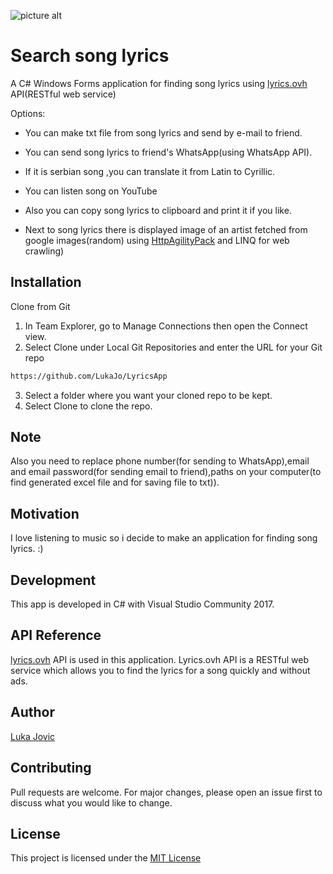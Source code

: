 ![picture alt](https://www.publicdomainpictures.net/pictures/160000/nahled/musical-notes-1460211364ty6.jpg)

# Search song lyrics

A C# Windows Forms application for finding song lyrics using [lyrics.ovh](https://lyrics.ovh/) API(RESTful web service)

Options:

* You can make txt file from song lyrics and send by e-mail to friend.

* You can send song lyrics to friend's WhatsApp(using WhatsApp API).

* If it is serbian song ,you can translate it from Latin to Cyrillic.

* You can listen song on YouTube

* Also you can copy song lyrics to clipboard and print it if you like.

* Next to song lyrics there is displayed image of an artist fetched from google images(random) using [HttpAgilityPack](https://html-agility-pack.net/) and LINQ for web crawling)

## Installation

Clone from Git 

1. In Team Explorer, go to Manage Connections then open the Connect view.
2. Select Clone under Local Git Repositories and enter the URL for your Git repo

```bash
https://github.com/LukaJo/LyricsApp
```

3. Select a folder where you want your cloned repo to be kept.
4. Select Clone to clone the repo.

## Note

Also you need to replace phone number(for sending to WhatsApp),email and email password(for sending email to friend),paths on your computer(to find generated excel file and for saving file to txt)).

## Motivation

I love listening to music so i decide to make an application for finding song lyrics. :)

## Development
This app is developed in C# with Visual Studio Community 2017.

## API Reference
[lyrics.ovh](https://lyrics.ovh/) API is used in this application.
Lyrics.ovh API is a RESTful web service which allows you to find the lyrics for a song quickly and without ads.

## Author
[Luka Jovic](https://www.linkedin.com/in/lukajovic/)

## Contributing
Pull requests are welcome. For major changes, please open an issue first to discuss what you would like to change.

## License
This project is licensed under the [MIT License](https://choosealicense.com/licenses/mit/)
